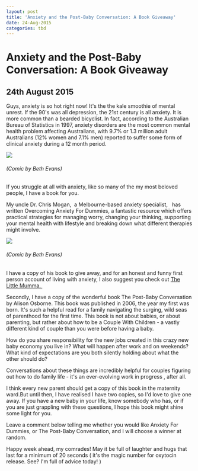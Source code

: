```yaml
---
layout: post
title: 'Anxiety and the Post-Baby Conversation: A Book Giveaway'
date: 24-Aug-2015
categories: tbd
---
```


# Anxiety and the Post-Baby Conversation: A Book Giveaway

## 24th August 2015

Guys,   anxiety is so hot right now! It's the the kale smoothie of mental unrest. If the 90's was all depression, the 21st century is all anxiety. It is more common than a bearded bicyclist. In fact, according to the Australian Bureau of Statistics in 1997, anxiety disorders are the most common mental health problem affecting Australians, with 9.7% or 1.3 million adult Australians (12% women and 7.1% men) reported to suffer some form of clinical anxiety during a 12 month period.

<img src="http://themighty.com/wp-content/uploads/2015/06/Beth-Evans-5.png" />

<h6 <a href="http://themighty.com/2015/06/what-anxiety-feels-like-as-told-by-a-comic/">(Comic by Beth Evans) </a></h6>

If you struggle at all with anxiety, like so many of the my most beloved people, I have a book for you.

My uncle Dr. Chris Mogan,  a Melbourne-based anxiety specialist,   has written Overcoming Anxiety For Dummies, a fantastic resource which offers practical strategies for managing worry, changing your thinking, supporting your mental health with lifestyle and breaking down what different therapies might involve.

<img src="http://themighty.com/wp-content/uploads/2015/06/Beth-Evans-2.png" />

<h6 <a href="http://themighty.com/2015/06/what-anxiety-feels-like-as-told-by-a-comic/">(Comic by Beth Evans)</a></h6>

I have a copy of his book to give away, and for an honest and funny first person account of living with anxiety, I also suggest you check out <a href="http://thelittlemumma.typepad.com/">The Little Mumma. </a>

Secondly, I have a copy of the wonderful book The Post-Baby Conversation by Alison Osborne. This book was published in 2006, the year my first was born. It's such a helpful read for a family navigating the surging, wild seas of parenthood for the first time. This book is not about babies, or about parenting, but rather about how to be a Couple With Children - a vastly different kind of couple than you were before having a baby.

How do you share responsibility for the new jobs created in this crazy new baby economy you live in? What will happen after work and on weekends? What kind of expectations are you both silently holding about what the other should do?

Conversations about these things are incredibly helpful for couples figuring out how to do family life - it's an ever-evolving work in progress , after all.

I think every new parent should get a copy of this book in the maternity ward.But until then, I have realised I have two copies, so I'd love to give one away. If you have a new baby in your life, know somebody who has, or if you are just grappling with these questions, I hope this book might shine some light for you.

Leave a comment below telling me whether you would like Anxiety For Dummies, or The Post-Baby Conversation, and I will choose a winner at random.

Happy week ahead, my comrades! May it be full of laughter and hugs that last for a minimum of 20 seconds ( it's the magic number for oxytocin release. See? I'm full of advice today! )
